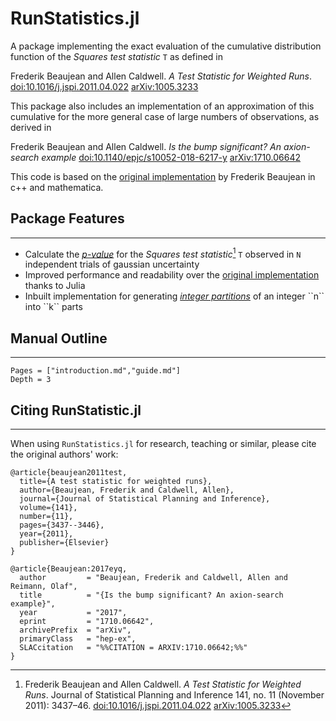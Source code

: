 # RunStatistics.jl

A package implementing the exact evaluation of the cumulative distribution function of the *Squares test statistic* ``T`` as defined in

Frederik Beaujean and Allen Caldwell. *A Test Statistic for Weighted Runs*. [doi:10.1016/j.jspi.2011.04.022](https://dx.doi.org/10.1016/j.jspi.2011.04.022) [arXiv:1005.3233](https://arxiv.org/abs/1005.3233)

This package also includes an implementation of an approximation of this cumulative for the more general case of large numbers of observations, as derived in

Frederik Beaujean and Allen Caldwell. *Is the bump significant? An axion-search example* [doi:10.1140/epjc/s10052-018-6217-y](http://dx.doi.org/10.1140/epjc/s10052-018-6217-y) [arXiv:1710.06642](https://arxiv.org/abs/1710.06642)

This code is based on the [original implementation](https://github.com/fredRos/runs) by Frederik Beaujean in c++ and mathematica.

## Package Features
---

- Calculate the [*p-value*](https://en.wikipedia.org/wiki/P-value) for the *Squares test statistic*[^1] ``T`` observed in ``N`` independent trials of gaussian uncertainty
- Improved performance and readability over the [original implementation](https://github.com/fredRos/runs) thanks to Julia
- Inbuilt implementation for generating [*integer partitions*](https://en.wikipedia.org/wiki/Partition_(number_theory)) of an integer ``n`` into ``k`` parts

## Manual Outline
---

```@contents
Pages = ["introduction.md","guide.md"]
Depth = 3
```

[^1]: Frederik Beaujean and Allen Caldwell. *A Test Statistic for Weighted Runs*. Journal of Statistical Planning and Inference 141, no. 11 (November 2011): 3437–46. [doi:10.1016/j.jspi.2011.04.022](https://dx.doi.org/10.1016/j.jspi.2011.04.022) [arXiv:1005.3233](https://arxiv.org/abs/1005.3233)

## Citing RunStatistic.jl
---

When using `RunStatistics.jl` for research, teaching or similar, please cite the original authors' work:

<!-- TODO Update second reference to journal instead of ArXiv -->

```
@article{beaujean2011test,
  title={A test statistic for weighted runs},
  author={Beaujean, Frederik and Caldwell, Allen},
  journal={Journal of Statistical Planning and Inference},
  volume={141},
  number={11},
  pages={3437--3446},
  year={2011},
  publisher={Elsevier}
}

@article{Beaujean:2017eyq,
  author         = "Beaujean, Frederik and Caldwell, Allen and Reimann, Olaf",
  title          = "{Is the bump significant? An axion-search example}",
  year           = "2017",
  eprint         = "1710.06642",
  archivePrefix  = "arXiv",
  primaryClass   = "hep-ex",
  SLACcitation   = "%%CITATION = ARXIV:1710.06642;%%"
}
```